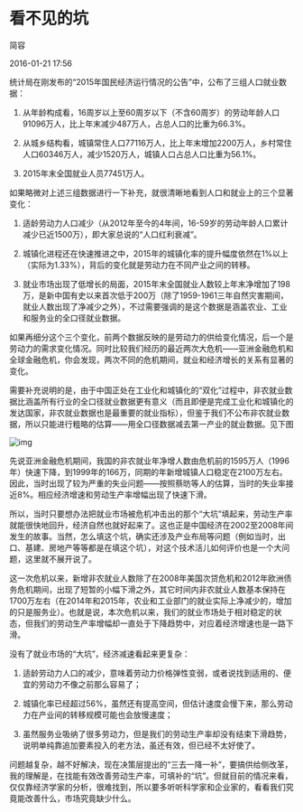 # 看不见的坑

简容

2016-01-21 17:56



统计局在刚发布的“2015年国民经济运行情况的公告”中，公布了三组人口就业数据：



1. 从年龄构成看，16周岁以上至60周岁以下（不含60周岁）的劳动年龄人口91096万人，比上年末减少487万人，占总人口的比重为66.3%。



2. 从城乡结构看，城镇常住人口77116万人，比上年末增加2200万人，乡村常住人口60346万人，减少1520万人，城镇人口占总人口比重为56.1%。



3. 2015年末全国就业人员77451万人。



如果略微对上述三组数据进行一下补充，就很清晰地看到人口和就业上的三个显著变化：



1. 适龄劳动力人口减少（从2012年至今的4年间，16-59岁的劳动年龄人口累计减少已近1500万），即大家总说的“人口红利衰减”。



2. 城镇化进程还在快速推进之中，2015年的城镇化率的提升幅度依然在1%以上（实际为1.33%），背后的变化就是劳动力在不同产业之间的转移。



3. 就业市场出现了低增长的局面，2015年末全国就业人数较上年末净增加了198万，是新中国有史以来首次低于200万（除了1959-1961三年自然灾害期间，就业人数出现了净减少之外），不过需要强调的是这个数据是涵盖农业、工业和服务业的全口径就业数据。



如果再细分这个三个变化，前两个数据反映的是劳动力的供给变化情况，后一个是劳动力的需求变化情况。同时比较我们经历的最近两次大危机——亚洲金融危机和全球金融危机，你会发现，两次不同的危机期间，就业和经济增长的关系有显著的变化。



需要补充说明的是，由于中国正处在工业化和城镇化的“双化”过程中，非农就业数据比涵盖所有行业的全口径就业数据更有意义（而且即便是完成工业化和城镇化的发达国家，非农就业数据也是最重要的就业指标），但鉴于我们不公布非农就业数据，所以只能进行粗略的估算——用全口径数据减去第一产业的就业数据。见下图



![img](http://image.thepaper.cn/www/image/4/753/537.jpg)

先说亚洲金融危机期间，我国的非农就业年净增人数由危机前的1595万人（1996年）快速下降，到1999年的166万，同期的年新增城镇人口稳定在2100万左右。因此，当时出现了较为严重的失业问题——按照蔡昉等人的估算，当时的失业率接近8%。相应经济增速和劳动生产率增幅出现了快速下滑。



所以，当时只要想办法把就业市场被危机冲击出的那个“大坑”填起来，劳动生产率就能很快地回升，经济自然也就好起来了。这也正是中国经济在2002至2008年间发生的故事。当然，怎么填这个坑，确实还涉及产业布局等问题（例如当时，出口、基建、房地产等等都是在填这个坑），对这个技术活儿如何评价也是一个大问题，这里就不展开说了。



这一次危机以来，新增非农就业人数除了在2008年美国次贷危机和2012年欧洲债务危机期间，出现了短暂的小幅下滑之外，其它时间内非农就业人数基本保持在1700万左右（在2014年和2015年，农业和工业部门的就业实际上净减少的，增加的只是服务业）。也就是说，本次危机以来，我们的就业市场处于相对稳定的状态，但我们的劳动生产率增幅却一直处于下降趋势中，对应着经济增速也是一路下滑。



没有了就业市场的“大坑”，经济减速看起来更复杂：



1. 适龄劳动力人口的减少，意味着劳动力价格弹性变弱，或者说找到适用的、便宜的劳动力不像之前那么容易了；



2. 城镇化率已经超过56%，虽然还有提高空间，但估计速度会慢下来，那么劳动力在产业间的转移规模可能也会放慢速度；



3. 虽然服务业吸纳了很多劳动力，但是我们的劳动生产率却没有结束下滑趋势，说明单纯靠追加要素投入的老方法，虽还有效，但已经不太好使了。



问题越复杂，越不好解决，现在决策层提出的“三去一降一补”，要搞供给侧改革，我的理解是，在找能有效改善劳动生产率，可填补的“坑”。但就目前的情况来看，仅仅靠经济学家的分析，很难找到，所以要多听听科学家和企业家的，看看我们究竟能改善什么，市场究竟缺少什么。